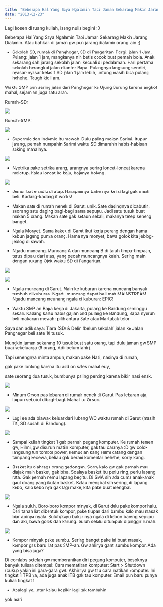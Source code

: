 ```yaml
---
title: "Beberapa Hal Yang Saya Ngalamin Tapi Jaman Sekarang Makin Jarang Dialamin"
date: "2013-02-23"
---
```


Lagi bosen di ruang kuliah, iseng nulis begini :D

Beberapa Hal Yang Saya Ngalamin Tapi Jaman Sekarang Makin Jarang Dialamin. Atau bahkan di jaman gw pun jarang dialamin orang lain ;)

- Sekolah SD, rumah di Panghegar, SD di Pangaritan. Pergi: jalan 1 Jam, Pulang: jalan 1 jam, mangkanya nih betis cocok buat pemain bola. Anak sekarang dah jarang sekolah jalan, kecuali di pedalaman. Hari pertama sekolah berangkat jalan di anter Bapa. Pulangnya langsung sendiri, nyasar-nyasar kelas 1 SD jalan 1 jam lebih, untung masih bisa pulang hehehe. Tough kid I am.

Waktu SMP pun sering jalan dari Panghegar ke Ujung Berung karena angkot mahal, sejam an juga satu arah.

Rumah-SD:

![](images/rumah-sd.png)

Rumah-SMP:

![](images/ruma-smp.png)

- Supermie dan Indomie itu mewah. Dulu paling makan Sarimi. Itupun jarang, pernah numpahin Sarimi waktu SD dimarahin habis-habisan saking mahalnya.

![](images/sarimi.jpg)

- Nyetrika pake setrika arang, arangnya sering loncat-loncat karena meletup. Kalau loncat ke baju, bajunya bolong.

![](images/setrikarang.jpg)

- Jemur batre radio di atap. Harapannya batre nya ke isi lagi gak mesti beli. Kadang-kadang it works!

- Makan sate di rumah nenek di Garut, unik. Sate dagingnya dicabutin, seorang satu daging bagi-bagi sama sepupu. Jadi satu tusuk buat makan 5 orang. Makan sate gak setaun sekali, makanya tetep seneng banget.

- Ngala Monyet. Sama kakek di Garut ikut kerja perang dengan hama kebun jagung punya orang. Hama nya monyet, bawa golok kita jeblog-jeblog di sawah.

- Ngadu muncang. Muncang A dan muncang B di taruh timpa-timpaan, terus dipalu dari atas, yang pecah muncangnya kalah. Sering main dengan tukang Ojek waktu SD di Pangaritan.

![](images/ngadumuncang.jpg)

![](images/muncang.jpg)

- Ngala muncang di Garut. Main ke kuburan karena muncang banyak tumbuh di kuburan. Ngadu muncang dapet beli mah MAINSTREAM. Ngadu muncang meunang ngala di kuburan: EPIC!

- Waktu SMP an Bapa kerja di Jakarta, pulang ke Bandung seminggu sekali. Kadang kalau habis gajian and pulang ke Bandung, Bapa nyuruh beli makanan mewah: pilih antara Sate atau Martabak telor.

Saya dan adik saya: Tiara (SD) & Delin (belum sekolah) jalan ke Jalan Panghegar beli sate 10 tusuk.

Mungkin jaman sekarang 10 tusuk buat satu orang, tapi dulu jaman gw SMP buat sekeluarga (5 orang, Adit belum lahir).

Tapi senengnya minta ampun, makan pake Nasi, nasinya di rumah,

gak pake lontong karena itu add on sales mahal euy,

sate seorang dua tusuk, bumbunya paling penting karena bikin nasi enak.

![](images/sate.jpg)

- Minum Orson pas lebaran di rumah nenek di Garut. Pas lebaran aja, itupun sebotol dibagi-bagi. Mahal itu Orson.

![](images/orson.jpg)

- Lagi ee ada biawak keluar dari lubang WC waktu rumah di Garut (masih TK, SD sudah di Bandung).

![](images/biawak.jpg)

- Sampai kuliah tingkat 1 gak pernah pegang komputer. Ke rumah temen gw, Hilmi, gw disuruh matiin komputer, gak tau caranya :D gw colok langsung tuh tombol power, kemudian kang Hilmi datang dengan tampang kecewa, beliau gak berani komentar hehehe, sorry kang.

- Basket itu olahraga orang gedongan. Sorry kalo gw gak pernah mau diajak main basket, gak bisa. Soalnya basket itu perlu ring, perlu lapang rata. Gak pernah nemu lapang begitu. Di SMA sih ada cuma anak-anak gaul doang yang ikutan basket. Kalau mengbal sih sering, di lapang kebo, kalo kebo nya gak lagi make, kita pake buat mengbal.

![](images/basket_03.jpg)

- Ngala suluh. Boro-boro kompor minyak, di Garut dulu pake kompor halu. Dari tanah liat dibentuk kompor, pake tiupan dari bambu kalo mau masak biar apinya nyala. Suluh/kayu bakar nya ngala di kebon bareng sepupu dan aki, bawa golok dan karung. Suluh selalu ditumpuk dipinggir rumah.

![](images/mirun-seuneu.jpg)

- Kompor minyak pake sumbu. Sering banget pake ini buat masak, kompor gas baru liat pas SMP-an. Gw ahlinya ganti sumbu kompor. Ada yang bisa juga?

Di comlabs setelah gw memberanikan diri pegang komputer, besoknya banyak tulisan ditempel: Cara mematikan komputer: Start > Shutdown (cukup yakin ini gara-gara gw). Akhirnya gw tau cara matikan komputer. Ini tingkat 1 TPB ya, ada juga anak ITB gak tau komputer. Email pun baru punya kuliah tingkat 1

- Apalagi ya...ntar kalau kepikir lagi tak tambahin

yok mari
